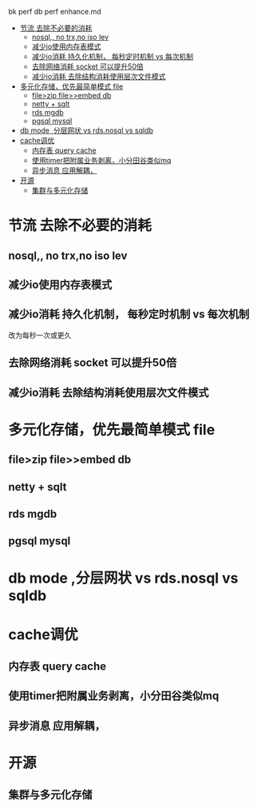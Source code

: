 bk perf db perf enhance.md

<!-- TOC -->

- [节流 去除不必要的消耗](#节流-去除不必要的消耗)
    - [nosql,, no trx,no iso lev](#nosql-no-trxno-iso-lev)
    - [减少io使用内存表模式](#减少io使用内存表模式)
    - [减少io消耗 持久化机制， 每秒定时机制 vs 每次机制](#减少io消耗-持久化机制-每秒定时机制-vs-每次机制)
    - [去除网络消耗 socket 可以提升50倍](#去除网络消耗-socket-可以提升50倍)
    - [减少io消耗 去除结构消耗使用层次文件模式](#减少io消耗-去除结构消耗使用层次文件模式)
- [多元化存储，优先最简单模式 file](#多元化存储优先最简单模式-file)
    - [file>zip file>>embed db](#filezip-fileembed-db)
    - [netty + sqlt](#netty--sqlt)
    - [rds mgdb](#rds-mgdb)
    - [pgsql mysql](#pgsql-mysql)
- [db mode ,分层网状 vs rds.nosql vs sqldb](#db-mode-分层网状-vs-rdsnosql-vs-sqldb)
- [cache调优](#cache调优)
    - [内存表 query cache](#内存表-query-cache)
    - [使用timer把附属业务剥离，小分田谷类似mq](#使用timer把附属业务剥离小分田谷类似mq)
    - [异步消息 应用解耦，](#异步消息-应用解耦)
- [开源](#开源)
    - [集群与多元化存储](#集群与多元化存储)

<!-- /TOC -->


# 节流 去除不必要的消耗


## nosql,, no trx,no iso lev

## 减少io使用内存表模式
## 减少io消耗 持久化机制， 每秒定时机制 vs 每次机制
改为每秒一次或更久

## 去除网络消耗 socket 可以提升50倍
## 减少io消耗 去除结构消耗使用层次文件模式



# 多元化存储，优先最简单模式 file

## file>zip file>>embed db
## netty + sqlt
## rds mgdb 
## pgsql mysql


# db mode ,分层网状 vs rds.nosql vs sqldb

# cache调优

## 内存表 query cache
## 使用timer把附属业务剥离，小分田谷类似mq
## 异步消息 应用解耦，


# 开源
## 集群与多元化存储



